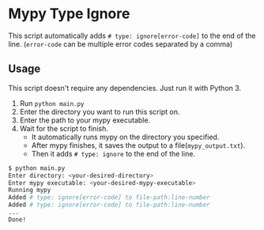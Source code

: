 # Mypy Type Ignore

This script automatically adds `# type: ignore[error-code]` to the end of the line.
(`error-code` can be multiple error codes separated by a comma)

## Usage

This script doesn't require any dependencies. Just run it with Python 3.

1. Run `python main.py`
2. Enter the directory you want to run this script on.
3. Enter the path to your mypy executable.
4. Wait for the script to finish.
   - It automatically runs mypy on the directory you specified.
   - After mypy finishes, it saves the output to a file(`mypy_output.txt`).
   - Then it adds `# type: ignore` to the end of the line.

```bash
$ python main.py
Enter directory: <your-desired-directory>
Enter mypy executable: <your-desired-mypy-executable>
Running mypy
Added # type: ignore[error-code] to file-path:line-number
Added # type: ignore[error-code] to file-path:line-number
...
Done!
```
